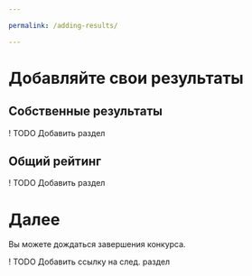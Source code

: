 ```yaml
---

permalink: /adding-results/

---
```


# Добавляйте свои результаты

## Собственные результаты

! TODO Добавить раздел

## Общий рейтинг

! TODO Добавить раздел

# Далее

Вы можете дождаться завершения конкурса.

! TODO Добавить ссылку на след. раздел
